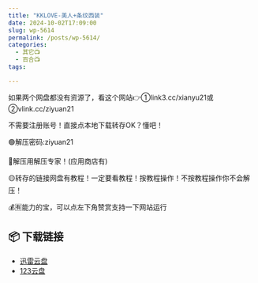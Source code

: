```yaml
---
title: "KKLOVE-美人+条纹西装"
date: 2024-10-02T17:09:00
slug: wp-5614
permalink: /posts/wp-5614/
categories:
  - 其它📺
  - 百合📺
tags:

---
```


如果两个网盘都没有资源了，看这个网站👉①link3.cc/xianyu21或②vlink.cc/ziyuan21

不需要注册账号！直接点本地下载转存OK？懂吧！

🟢解压密码:ziyuan21

🔵解压用解压专家！(应用商店有)

🟡转存的链接网盘有教程！一定要看教程！按教程操作！不按教程操作你不会解压！

💰🈶能力的宝，可以点左下角赞赏支持一下网站运行

## 📦 下载链接
- [迅雷云盘](https://blziyuan21.com/pay-download/5614?key=24224dda26&down_id=0)
- [123云盘](https://blziyuan21.com/pay-download/5614?key=24224dda26&down_id=1)

